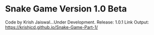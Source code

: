 # Snake Game Version 1.0 Beta
Code by Krish Jaiswal...Under Development.
Release: 1.0.1
Link Output:
https://krishjcd.github.io/Snake-Game-Part-1/

